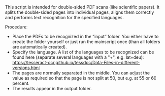 This script is intended for double-sided PDF scans (like scientific papers). It splits the double-sided pages into individual pages, aligns them correctly and performs text recognition for the specified languages. 

Procedure:
- Place the PDFs to be recognized in the “input” folder. You either have to create the folder yourself or just run the mainscript once (than all folders are automatically created).
- Specify the language. A list of the languages to be recognized can be found here (separate several languages with a "+", e.g. lat+deu): https://tesseract-ocr.github.io/tessdoc/Data-Files-in-different-versions.html
- The pages are normally separated in the middle. You can adjust the value as required so that the page is not split at 50, but e.g. at 55 or 60 percent.
- The results appear in the output folder.

